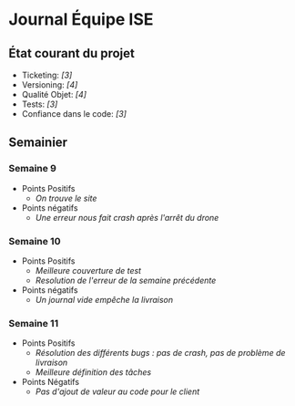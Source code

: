 # Journal Équipe ISE


## État courant du projet

  - Ticketing: _[3]_
  - Versioning: _[4]_
  - Qualité Objet: _[4]_
  - Tests: _[3]_
  - Confiance dans le code: _[3]_

## Semainier

### Semaine 9

  - Points Positifs
    - _On trouve le site_
  - Points négatifs
    - _Une erreur nous fait crash après l'arrêt du drone_   

### Semaine 10 

 - Points Positifs
    - _Meilleure couverture de test_
    - _Resolution de l'erreur de la semaine précédente_
 - Points négatifs
    - _Un journal vide empêche la livraison_
    
### Semaine 11

 - Points Positifs
    - _Résolution des différents bugs : pas de crash, pas de problème de livraison_
    - _Meilleure définition des tâches_
 - Points Négatifs
    - _Pas d'ajout de valeur au code pour le client_